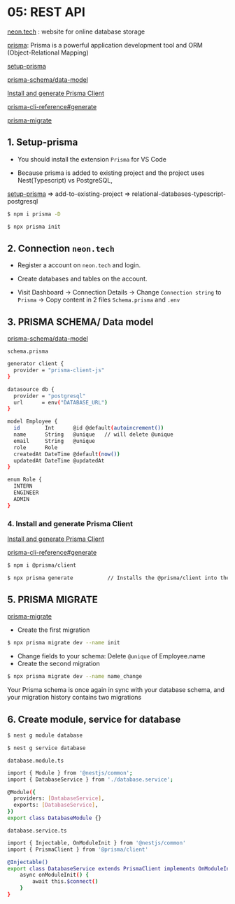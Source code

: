 # 05: REST API
[neon.tech](https://neon.tech/) : website for online database storage

[prisma](https://www.prisma.io/docs): Prisma is a powerful application development tool and ORM (Object-Relational Mapping)

[setup-prisma](https://www.prisma.io/docs/getting-started/setup-prisma)

[prisma-schema/data-model](https://www.prisma.io/docs/orm/prisma-schema/data-model)

[Install and generate Prisma Client](https://www.prisma.io/docs/getting-started/setup-prisma/add-to-existing-project/relational-databases/install-prisma-client-typescript-postgresql)

[prisma-cli-reference#generate](https://www.prisma.io/docs/orm/reference/prisma-cli-reference#generate)

[prisma-migrate](https://www.prisma.io/docs/orm/prisma-migrate)
## 1. Setup-prisma
- You should install the extension `Prisma`  for VS Code 

- Because prisma is added to existing project and the project uses Nest(Typescript) vs PostgreSQL, 

[setup-prisma](https://www.prisma.io/docs/getting-started/setup-prisma) => add-to-existing-project => relational-databases-typescript-postgresql
```bash
$ npm i prisma -D

$ npx prisma init
```
## 2. Connection `neon.tech`
- Register a account on `neon.tech` and login.

- Create databases and tables on the account.

- Visit Dashboard -> Connection Details -> Change `Connection string` to `Prisma` -> Copy content in 2 files `Schema.prisma` and `.env` 

## 3. PRISMA SCHEMA/ Data model
[prisma-schema/data-model](https://www.prisma.io/docs/orm/prisma-schema/data-model)

`schema.prisma`
```bash
generator client {
  provider = "prisma-client-js"
}

datasource db {
  provider = "postgresql"
  url      = env("DATABASE_URL")
}

model Employee {
  id        Int      @id @default(autoincrement())
  name      String   @unique   // will delete @unique 
  email     String   @unique
  role      Role
  createdAt DateTime @default(now())
  updatedAt DateTime @updatedAt
}

enum Role {
  INTERN
  ENGINEER
  ADMIN
}
```
### 4. Install and generate Prisma Client
[Install and generate Prisma Client](https://www.prisma.io/docs/getting-started/setup-prisma/add-to-existing-project/relational-databases/install-prisma-client-typescript-postgresql)

[prisma-cli-reference#generate](https://www.prisma.io/docs/orm/reference/prisma-cli-reference#generate)
```bash
$ npm i @prisma/client          

$ npx prisma generate           // Installs the @prisma/client into the npm project if it is not already present.                
```
## 5. PRISMA MIGRATE
[prisma-migrate](https://www.prisma.io/docs/orm/prisma-migrate)
- Create the first migration
```bash
$ npx prisma migrate dev --name init
```
- Change fields to your schema: Delete `@unique` of Employee.name
- Create the second migration
```bash
$ npx prisma migrate dev --name name_change 
```
Your Prisma schema is once again in sync with your database schema, and your migration history contains two migrations
## 6. Create module, service for database
```bash
$ nest g module database

$ nest g service database
```
`database.module.ts`
```bash
import { Module } from '@nestjs/common';
import { DatabaseService } from './database.service';

@Module({
  providers: [DatabaseService],
  exports: [DatabaseService],
})
export class DatabaseModule {}
```
`database.service.ts`
```bash
import { Injectable, OnModuleInit } from '@nestjs/common'
import { PrismaClient } from '@prisma/client'

@Injectable()
export class DatabaseService extends PrismaClient implements OnModuleInit {
    async onModuleInit() {
        await this.$connect()
    }
}
```
